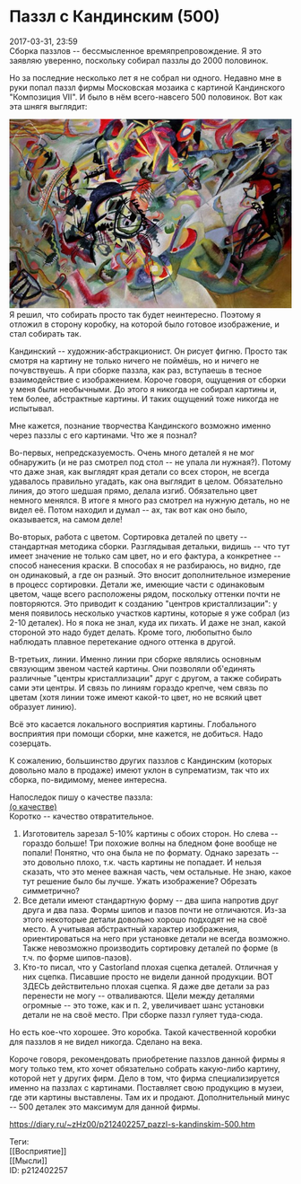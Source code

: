Паззл с Кандинским (500)
=========================

   
 2017-03-31, 23:59   
  Сборка паззлов -- бессмысленное времяпрепровождение. Я это заявляю уверенно, поскольку собирал паззлы до 2000 половинок.   
   
 Но за последние несколько лет я не собрал ни одного. Недавно мне в руки попал паззл фирмы Московская мозаика с картиной Кандинского "Композиция VII". И было в нём всего-навсего 500 половинок. Вот как эта шнягя выглядит:   
   
   [![](pics/uqpEhCXl.jpg)](http://www.artsait.ru/foto.php?art=k/kandinsky/img/12)     
 Я решил, что собирать просто так будет неинтересно. Поэтому я отложил в сторону коробку, на которой было готовое изображение, и стал собирать так.   
   
 Кандинский -- художник-абстракционист. Он рисует фигню. Просто так смотря на картину не только ничего не поймёшь, но и ничего не почувствуешь. А при сборке паззла, как раз, вступаешь в тесное взаимодействие с изображением. Короче говоря, ощущения от сборки у меня были необычными. До этого я никогда не собирал картины и, тем более, абстрактные картины. И таких ощущений тоже никогда не испытывал.   
   
 Мне кажется, познание творчества Кандинского возможно именно через паззлы с его картинами. Что же я познал?   
   
 Во-первых, непредсказуемость. Очень много деталей я не мог обнаружить (и не раз смотрел под стол -- не упала ли нужная?). Потому что даже зная, как выглядят края детали со всех сторон, не всегда удавалось правильно угадать, как она выглядит в целом. Обязательно линия, до этого шедшая прямо, делала изгиб. Обязательно цвет немного менялся. В итоге я много раз смотрел на нужную деталь, но не видел её. Потом находил и думал -- ах, так вот как оно было, оказывается, на самом деле!   
   
 Во-вторых, работа с цветом. Сортировка деталей по цвету -- стандартная методика сборки. Разглядывая детальки, видишь -- что тут имеет значение не только сам цвет, но и его фактура, а конкретнее -- способ нанесения краски. В способах я не разбираюсь, но видно, где он одинаковый, а где он разный. Это вносит дополнительное измерение в процесс сортировки. Детали же, имеющие части с одинаковым цветом, чаще всего расположены рядом, поскольку оттенки почти не повторяются. Это приводит к созданию "центров кристаллизации": у меня появилось несколько участков картины, которые я уже собрал (из 2-10 деталек). Но я пока не знал, куда их пихать. И даже не знал, какой стороной это надо будет делать. Кроме того, любопытно было наблюдать плавное перетекание одного оттенка в другой.   
   
 В-третьих, линии. Именно линии при сборке являлись основным связующим звеном частей картины. Они позволяли об'единять различные "центры кристаллизации" друг с другом, а также собирать сами эти центры. И связь по линиям гораздо крепче, чем связь по цветам (хотя линии тоже имеют какой-то цвет, но не всякий цвет образует линию).   
   
 Всё это касается локального восприятия картины. Глобального восприятия при помощи сборки, мне кажется, не добиться. Надо созерцать.   
   
 К сожалению, большинство других паззлов с Кандинским (которых довольно мало в продаже) имеют уклон в супрематизм, так что их сборка, по-видимому, менее интересна.   
   
 Напоследок пишу о качестве паззла:   
  [(о качестве)](https://zHz00.diary.ru/p212402257.htm?index=1#linkmore212402257m1)      
 Коротко -- качество отвратительное.   
 1. Изготовитель зарезал 5-10% картины с обоих сторон. Но слева -- гораздо больше! Три похожие волны на бледном фоне вообще не попали! Понятно, что она была не по формату. Однако зарезать -- это довольно плохо, т.к. часть картины не попадает. И нельзя сказать, что это менее важная часть, чем остальные. Не знаю, какое тут решение было бы лучше. Ужать изображение? Обрезать симметрично?   
 2. Все детали имеют стандартную форму -- два шипа напротив друг друга и два паза. Формы шипов и пазов почти не отличаются. Из-за этого некоторые детали довольно хорошо подходят не на своё место. А учитывая абстрактный характер изображения, ориентироваться на него при установке детали не всегда возможно. Также невозможно производить сортировку деталей по форме (в т.ч. по форме шипов-пазов).   
 3. Кто-то писал, что у Castorland плохая сцепка деталей. Отличная у них сцепка. Писавшие просто не видели данной продукции. ВОТ ЗДЕСЬ действительно плохая сцепка. Я даже две детали за раз перенести не могу -- отваливаются. Щели между деталями огромные -- это тоже, как и п. 2, увеличивает шанс установки детали не на своё место. При сборке паззл гуляет туда-сюда.   
   
 Но есть кое-что хорошее. Это коробка. Такой качественной коробки для паззлов я не видел никогда. Сделано на века.   
   
 Короче говоря, рекомендовать приобретение паззлов данной фирмы я могу только тем, кто хочет обязательно собрать какую-либо картину, которой нет у других фирм. Дело в том, что фирма специализируется именно на паззлах с картинами. Поставляет свою продукцию в музеи, где эти картины выставлены. Там их и продают. Дополнительный минус -- 500 деталек это максимум для данной фирмы.   
     
    
 <https://diary.ru/~zHz00/p212402257_pazzl-s-kandinskim-500.htm>   
   
 Теги:   
 [[Восприятие]]   
 [[Мысли]]   
 ID: p212402257